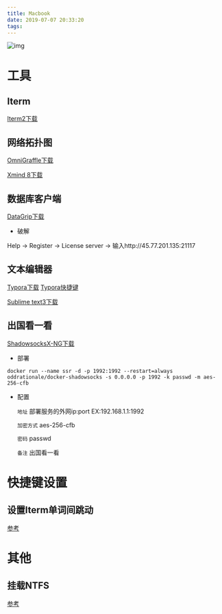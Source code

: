 ```yaml
---
title: Macbook
date: 2019-07-07 20:33:20
tags:
---
```


![img](pics/Macbook_01.png)

<!-- more -->

# 工具

## Iterm

[Iterm2下载](https://www.iterm2.com/downloads.html)



## 网络拓扑图

[OmniGraffle下载](https://xclient.info/s/omnigraffle.html#versions)

[Xmind 8下载](https://www.xmind.net/download/xmind8/)



## 数据库客户端

[DataGrip下载](https://www.jetbrains.com/datagrip/download/#section=mac)

- 破解

Help -> Register  -> License server -> 输入http://45.77.201.135:21117



## 文本编辑器

[Typora下载](https://www.typora.io/download/Typora.dmg) 	[Typora快捷键](https://www.cnblogs.com/hongdada/p/9776547.html)

[Sublime text3下载](https://download.sublimetext.com/Sublime%20Text%20Build%203207.dmg)



## 出国看一看

[ShadowsocksX-NG下载](https://github.com/shadowsocks/ShadowsocksX-NG/releases/)

- 部署

```
docker run --name ssr -d -p 1992:1992 --restart=always oddrationale/docker-shadowsocks -s 0.0.0.0 -p 1992 -k passwd -m aes-256-cfb
```

- 配置

  `地址` 部署服务的外网ip:port	EX:192.168.1.1:1992

  `加密方式` aes-256-cfb

  `密码` passwd

  `备注` 出国看一看



# 快捷键设置

## 设置Iterm单词间跳动

[参考](https://blog.csdn.net/skyyws/article/details/78480132)



# 其他

## 挂载NTFS

[参考](https://blog.csdn.net/elaine_bao/article/details/79276947)